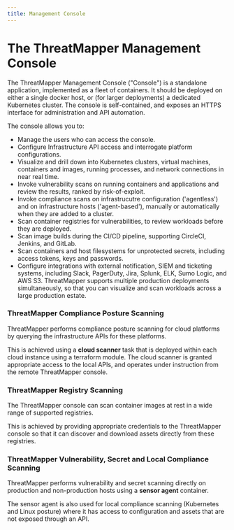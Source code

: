 ```yaml
---
title: Management Console
---
```


# The ThreatMapper Management Console

The ThreatMapper Management Console ("Console") is a standalone application, implemented as a fleet of containers.  It should be deployed on either a single docker host, or (for larger deployments) a dedicated Kubernetes cluster.  The console is self-contained, and exposes an HTTPS interface for administration and API automation.

The console allows you to:

* Manage the users who can access the console.
* Configure Infrastructure API access and interrogate platform configurations.
* Visualize and drill down into Kubernetes clusters, virtual machines, containers and images, running processes, and network connections in near real time.
* Invoke vulnerability scans on running containers and applications and review the results, ranked by risk-of-exploit.
* Invoke compliance scans on infrastrucutre configuration ('agentless') and on infrastructure hosts ('agent-based'), manually or automatically when they are added to a cluster.
* Scan container registries for vulnerabilities, to review workloads before they are deployed.
* Scan image builds during the CI/CD pipeline, supporting CircleCI, Jenkins, and GitLab.
* Scan containers and host filesystems for unprotected secrets, including access tokens, keys and passwords.
* Configure integrations with external notification, SIEM and ticketing systems, including Slack, PagerDuty, Jira, Splunk, ELK, Sumo Logic, and AWS S3.
ThreatMapper supports multiple production deployments simultaneously, so that you can visualize and scan workloads across a large production estate.

### ThreatMapper Compliance Posture Scanning

ThreatMapper performs compliance posture scanning for cloud platforms by querying the infrastructure APIs for these platforms.

This is achieved using a **cloud scanner** task that is deployed within each cloud instance using a terraform module.  The cloud scanner is granted appropriate access to the local APIs, and operates under instruction from the remote ThreatMapper console.

### ThreatMapper Registry Scanning

The ThreatMapper console can scan container images at rest in a wide range of supported registries.

This is achieved by providing appropriate credentials to the ThreatMapper console so that it can discover and download assets directly from these registries.

### ThreatMapper Vulnerability, Secret and Local Compliance Scanning

ThreatMapper performs vulnerability and secret scanning directly on production and non-production hosts using a **sensor agent** container.

The sensor agent is also used for local compliance scanning (Kubernetes and Linux posture) where it has access to configuration and assets that are not exposed through an API.